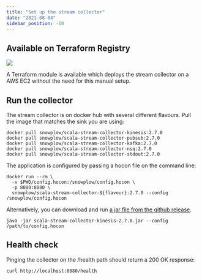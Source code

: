 ```yaml
---
title: "Set up the stream collector"
date: "2021-08-04"
sidebar_position: -10
---
```


## Available on Terraform Registry

[![](https://img.shields.io/static/v1?label=Terraform&message=Registry&color=7B42BC&logo=terraform)](https://registry.terraform.io/modules/snowplow-devops/collector-kinesis-ec2/aws/latest)

A Terraform module is available which deploys the stream collector on a AWS EC2 without the need for this manual setup.

## Run the collector

The stream collector is on docker hub with several different flavours. Pull the image that matches the sink you are using:

```
docker pull snowplow/scala-stream-collector-kinesis:2.7.0
docker pull snowplow/scala-stream-collector-pubsub:2.7.0
docker pull snowplow/scala-stream-collector-kafka:2.7.0
docker pull snowplow/scala-stream-collector-nsq:2.7.0
docker pull snowplow/scala-stream-collector-stdout:2.7.0
```

The application is configured by passing a hocon file on the command line:

```
docker run --rm \
  -v $PWD/config.hocon:/snowplow/config.hocon \
  -p 8080:8080 \
  snowplow/scala-stream-collector-${flavour}:2.7.0 --config /snowplow/config.hocon
```

Alternatively, you can download and run [a jar file from the github release](https://github.com/snowplow/stream-collector/releases).

```
java -jar scala-stream-collector-kinesis-2.7.0.jar --config /path/to/config.hocon
```

## Health check

Pinging the collector on the /health path should return a 200 OK response:

```
curl http://localhost:8080/health
```
